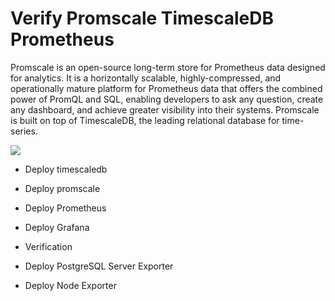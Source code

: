 # Verify Promscale TimescaleDB Prometheus


Promscale is an open-source long-term store for Prometheus data designed for analytics. It is a horizontally scalable, highly-compressed, and operationally mature platform for Prometheus data that offers the combined power of PromQL and SQL, enabling developers to ask any question, create any dashboard, and achieve greater visibility into their systems. Promscale is built on top of TimescaleDB, the leading relational database for time-series.


![](promscale-arch.png)


- Deploy timescaledb

- Deploy promscale

- Deploy Prometheus

- Deploy Grafana

- Verification

- Deploy PostgreSQL Server Exporter

- Deploy Node Exporter